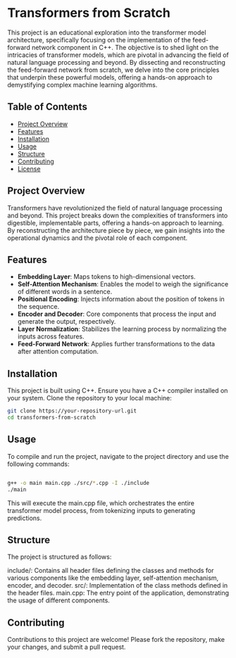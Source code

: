 # Transformers from Scratch

This project is an educational exploration into the transformer model architecture, specifically focusing on the implementation of the feed-forward network component in C++. The objective is to shed light on the intricacies of transformer models, which are pivotal in advancing the field of natural language processing and beyond. By dissecting and reconstructing the feed-forward network from scratch, we delve into the core principles that underpin these powerful models, offering a hands-on approach to demystifying complex machine learning algorithms.

## Table of Contents

- [Project Overview](#project-overview)
- [Features](#features)
- [Installation](#installation)
- [Usage](#usage)
- [Structure](#structure)
- [Contributing](#contributing)
- [License](#license)

## Project Overview

Transformers have revolutionized the field of natural language processing and beyond. This project breaks down the complexities of transformers into digestible, implementable parts, offering a hands-on approach to learning. By reconstructing the architecture piece by piece, we gain insights into the operational dynamics and the pivotal role of each component.

## Features

- **Embedding Layer**: Maps tokens to high-dimensional vectors.
- **Self-Attention Mechanism**: Enables the model to weigh the significance of different words in a sentence.
- **Positional Encoding**: Injects information about the position of tokens in the sequence.
- **Encoder and Decoder**: Core components that process the input and generate the output, respectively.
- **Layer Normalization**: Stabilizes the learning process by normalizing the inputs across features.
- **Feed-Forward Network**: Applies further transformations to the data after attention computation.

## Installation

This project is built using C++. Ensure you have a C++ compiler installed on your system. Clone the repository to your local machine:

```bash
git clone https://your-repository-url.git
cd transformers-from-scratch
```

## Usage
To compile and run the project, navigate to the project directory and use the following commands:

```bash

g++ -o main main.cpp ./src/*.cpp -I ./include
./main
```
This will execute the main.cpp file, which orchestrates the entire transformer model process, from tokenizing inputs to generating predictions.

## Structure
The project is structured as follows:

include/: Contains all header files defining the classes and methods for various components like the embedding layer, self-attention mechanism, encoder, and decoder.
src/: Implementation of the class methods defined in the header files.
main.cpp: The entry point of the application, demonstrating the usage of different components.
## Contributing
Contributions to this project are welcome! Please fork the repository, make your changes, and submit a pull request.
